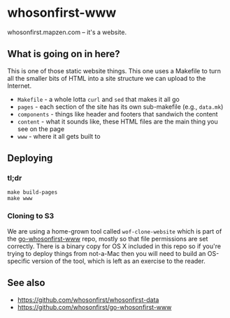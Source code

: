 # whosonfirst-www

whosonfirst.mapzen.com – it's a website.

## What is going on in here?

This is one of those static website things. This one uses a Makefile to turn all the smaller bits of HTML into a site structure we can upload to the Internet.

* `Makefile` - a whole lotta `curl` and `sed` that makes it all go
* `pages` - each section of the site has its own sub-makefile (e.g., `data.mk`)
* `components` - things like header and footers that sandwich the content
* `content` - what it sounds like, these HTML files are the main thing you see on the page
* `www` - where it all gets built to

## Deploying

### tl;dr

```
make build-pages
make www
```

### Cloning to S3

We are using a home-grown tool called `wof-clone-website` which is part of the [go-whosonfirst-www](https://github.com/whosonfirst/go-whosonfirst-www) repo, mostly so that file permissions are set correctly. There is a binary copy for OS X included in this repo so if you're trying to deploy things from not-a-Mac then you will need to build an OS-specific version of the tool, which is left as an exercise to the reader.

## See also

* https://github.com/whosonfirst/whosonfirst-data
* https://github.com/whosonfirst/go-whosonfirst-www
